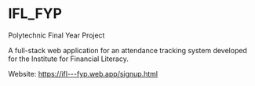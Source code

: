 # IFL_FYP
Polytechnic Final Year Project

A full-stack web application for an attendance tracking system developed for the Institute for Financial Literacy.

Website: https://ifl---fyp.web.app/signup.html
